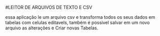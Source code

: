 #LEITOR DE ARQUIVOS DE TEXTO E CSV

essa aplicação le um arquivo csv e transforma todos os seus dados em tabelas com celulas editavels, também é possivel salvar em um novo arquivo as alterações e Criar novas Tabelas.

